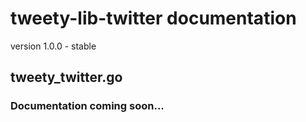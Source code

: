 # tweety-lib-twitter documentation

version 1.0.0 - stable

## tweety_twitter.go

### Documentation coming soon...
